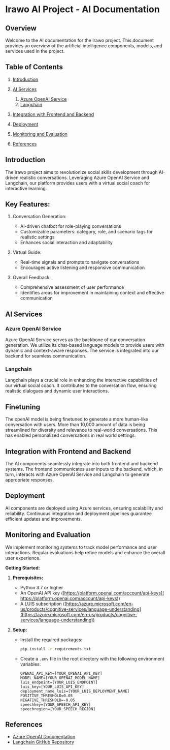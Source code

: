 # Irawo AI Project - AI Documentation

## Overview

Welcome to the AI documentation for the Irawo project. This document provides an overview of the artificial intelligence components, models, and services used in the project.

## Table of Contents

1. [Introduction](#introduction)
2. [AI Services](#ai-services)
    1. [Azure OpenAI Service](#azure-openai-service)
    2. [Langchain](#langchain)

3. [Integration with Frontend and Backend](#integration-with-frontend-and-backend)
4. [Deployment](#deployment)
5. [Monitoring and Evaluation](#monitoring-and-evaluation)
6. [References](#references)

## Introduction

The Irawo project aims to revolutionize social skills development through AI-driven realistic conversations. Leveraging Azure OpenAI Service and Langchain, our platform provides users with a virtual social coach for interactive learning.

## Key Features:

1. Conversation Generation:
    - AI-driven chatbot for role-playing conversations
    - Customizable parameters: category, role, and scenario tags for realistic settings
    - Enhances social interaction and adaptability

2. Virtual Guide:
    - Real-time signals and prompts to navigate conversations
    - Encourages active listening and responsive communication

3. Overall Feedback:
    - Comprehensive assessment of user performance
    - Identifies areas for improvement in maintaining context and effective communication


## AI Services

### Azure OpenAI Service

Azure OpenAI Service serves as the backbone of our conversation generation. We utilize its chat-based language models to provide users with dynamic and context-aware responses. The service is integrated into our backend for seamless communication.

### Langchain

Langchain plays a crucial role in enhancing the interactive capabilities of our virtual social coach. It contributes to the conversation flow, ensuring realistic dialogues and dynamic user interactions.

## Finetuning 
 The openAI model is being finetuned to generate a more human-like conversation with users. More than 10,000 amount of data is being streamlined for diversity and relevance to real-world conversations. This has enabled personalized conversations in real world settings.


## Integration with Frontend and Backend

The AI components seamlessly integrate into both frontend and backend systems. The frontend communicates user inputs to the backend, which, in turn, interacts with Azure OpenAI Service and Langchain to generate appropriate responses.

## Deployment

AI components are deployed using Azure services, ensuring scalability and reliability. Continuous integration and deployment pipelines guarantee efficient updates and improvements.

## Monitoring and Evaluation

We implement monitoring systems to track model performance and user interactions. Regular evaluations help refine models and enhance the overall user experience.

**Getting Started:**

1. **Prerequisites:**
   * Python 3.7 or higher
   * An OpenAI API key ([https://platform.openai.com/account/api-keys](
https://platform.openai.com/account/api-keys))
   * A LUIS subscription ([https://azure.microsoft.com/en-us/products/cognitive-services/language-understanding](https://azure.microsoft.com/en-us/products/cognitive-services/language-understanding))

2. **Setup:**
   * Install the required packages:
      ```bash
      pip install -r requirements.txt
      ```
   * Create a `.env` file in the root directory with the following environment variables:
      ```
      OPENAI_API_KEY=[YOUR_OPENAI_API_KEY]
      MODEL_NAME=[YOUR_OPENAI_MODEL_NAME]
      luis_endpoint=[YOUR_LUIS_ENDPOINT]
      luis_key=[YOUR_LUIS_API_KEY]
      deployment_name_luis=[YOUR_LUIS_DEPLOYMENT_NAME]
      POSITIVE_THRESHOLD=0.05
      NEGATIVE_THRESHOLD=-0.05
      speechkey=[YOUR_SPEECH_API_KEY]
      speechregion=[YOUR_SPEECH_REGION]
      ```
## References

- [Azure OpenAI Documentation](https://docs.microsoft.com/en-us/azure/openai/)
- [Langchain GitHub Repository](https://github.com/langchain)
